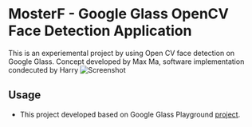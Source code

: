 # MosterF - Google Glass OpenCV Face Detection Application

This is an experiemental project by using Open CV face detection on Google Glass. Concept developed by Max Ma, software implementation condecuted by Harry
![Screenshot](https://vimeo.com/95155078)


## Usage

* This project developed based on Google Glass Playground [project](https://github.com/kaze0/launchy).
